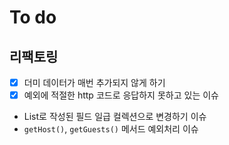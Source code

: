 # To do

## 리팩토링

- [x] 더미 데이터가 매번 추가되지 않게 하기
- [x] 예외에 적절한 http 코드로 응답하지 못하고 있는 이슈
- List로 작성된 필드 일급 컬렉션으로 변경하기 이슈
- `getHost()`, `getGuests()` 메서드 예외처리 이슈
